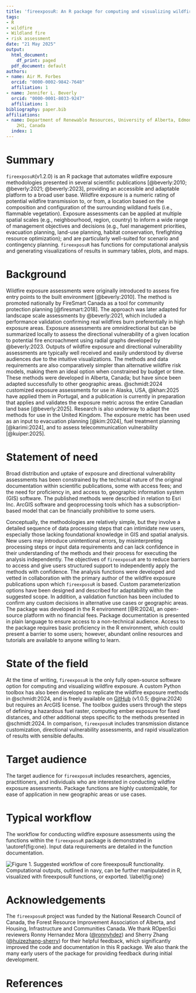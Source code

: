```yaml
---
title: 'fireexposuR: An R package for computing and visualizing wildfire exposure'
tags:
- R
- wildfire
- Wildland fire
- risk assessment
date: "21 May 2025"
output:
  html_document:
    df_print: paged
  pdf_document: default
authors:
- name: Air M. Forbes
  orcid: "0000-0002-9842-7648"
  affiliation: 1
- name: Jennifer L. Beverly
  orcid: "0000-0001-8033-9247"
  affiliation: 1
bibliography: paper.bib
affiliations:
- name: Department of Renewable Resources, University of Alberta, Edmonton, AB T6G
    2H1, Canada
  index: 1
---
```


# Summary

`fireexposuR`(v1.2.0) is an R package that automates wildfire exposure 
methodologies presented in several scientific publications 
[@beverly:2010; @beverly:2021; @beverly:2023], providing an accessible and 
adaptable platform to a broad user base. Wildfire exposure is a numeric rating 
of potential wildfire transmission to, or from, a location based on the 
composition and configuration of the surrounding wildland fuels (i.e., 
flammable vegetation). Exposure assessments can be applied at multiple spatial 
scales (e.g., neighbourhood, region, country) to inform a wide range of 
management objectives and decisions (e.g., fuel management priorities, 
evacuation planning, land-use planning, habitat conservation, firefighting 
resource optimization); and are particularly well-suited for scenario and 
contingency planning. `fireexposuR` has functions for computational analysis 
and generating visualizations of results in summary tables, plots, and maps. 

# Background

Wildfire exposure assessments were originally introduced to assess fire entry 
points to the built environment [@beverly:2010]. The method is promoted 
nationally by FireSmart Canada as a tool for community protection planning 
[@firesmart:2018]. The approach was later adapted for landscape scale 
assessments by @beverly:2021, which included a performance validation 
confirming real wildfires burn preferentially in high exposure areas. Exposure 
assessments are omnidirectional but can be summarized locally to assess the 
directional vulnerability of a given location to potential fire encroachment 
using radial graphs developed by @beverly:2023. Outputs of wildfire exposure 
and directional vulnerability assessments are typically well received and 
easily understood by diverse audiences due to the intuitive visualizations. The 
methods and data requirements are also comparatively simpler than alternative 
wildfire risk models, making them an ideal option when constrained by budget 
or time. These methods were developed in Alberta, Canada; but have since been 
adapted successfully to other geographic areas. @schmidt:2024 customized 
exposure assessments for use in Alaska, USA, @khan:2025 have applied them in 
Portugal, and a publication is currently in preparation that applies and 
validates the exposure metric across the entire Canadian land base 
[@beverly:2025]. Research is also underway to adapt the methods for use in the 
United Kingdom. The exposure metric has been used as an input to evacuation 
planning [@kim:2024], fuel treatment planning [@karimi:2024], and to assess 
telecommunication vulnerability [@kuiper:2025].

# Statement of need

Broad distribution and uptake of exposure and directional vulnerability 
assessments has been constrained by the technical nature of the original 
documentation within scientific publications, some with access fees; and the 
need for proficiency in, and access to, geographic information system (GIS) 
software. The published methods were described in relation to Esri Inc. ArcGIS 
software and geoprocessing tools which has a subscription-based model 
that can be financially prohibitive to some users. 

Conceptually, the methodologies are relatively simple, but they involve a 
detailed sequence of data processing steps that can intimidate new users, 
especially those lacking foundational knowledge in GIS and spatial analysis. 
New users may introduce unintentional errors, by misinterpreting processing 
steps or input data requirements and can lack confidence in their understanding 
of the methods and their process for executing the analysis independently. 
The objectives of `fireexposuR` are to reduce barriers to access and give users 
structured support to independently apply the methods with confidence. The 
analysis functions were developed and vetted in collaboration with the primary 
author of the wildfire exposure publications upon which `fireexposuR` is based. 
Custom parameterization options have been designed and described for 
adaptability within the suggested scope. In addition, a validation function has 
been included to confirm any custom decisions in alternative use cases or 
geographic areas. The package was developed in the R environment [@R:2024], 
an open-source platform with no financial fees. Package documentation is 
presented in plain language to ensure access to a non-technical audience. 
Access to the package requires basic proficiency in the R environment, which 
could present a barrier to some users; however, abundant online resources and 
tutorials are available to anyone willing to learn. 

# State of the field

At the time of writing, `fireexposuR` is the only fully open-source software 
option for computing and visualizing wildfire exposure. A custom Python toolbox
has also been developed to replicate the wildfire exposure methods in 
@schmidt:2024, and is freely available on 
[GitHub](https://github.com/gina-alaska/wildfire-exposure-toolbox?tab=readme-ov-file#readme) 
(v1.0.5; @gina:2024) but requires an ArcGIS license. The toolbox guides users 
through the steps of defining a hazardous fuel raster, computing ember exposure 
for fixed distances, and other additional steps specific to the methods 
presented in @schmidt:2024. In comparison, `fireexposuR` includes 
transmission distance customization, directional vulnerability assessments, and 
rapid visualization of results with sensible defaults.

# Target audience

The target audience for `fireexposuR` includes researchers, agencies, 
practitioners, and individuals who are interested in conducting wildfire 
exposure assessments. Package functions are highly customizable, for ease of 
application in new geographic areas or use cases.  


# Typical workflow

The workflow for conducting wildfire exposure assessments using the functions 
within the `fireexposuR` package is demonstrated in \autoref{fig:one}. Input 
data requirements are detailed in the function documentation. 

![Figure 1. Suggested workflow of core `fireexposuR` functionality. 
Computational outputs, outlined in navy, can be further manipulated in R, 
visualized with `fireexposuR` functions, or 
exported. \label{fig:one}](flowchart.png)

# Acknowledgements

The `fireexposuR` project was funded by the National Research Council of Canada,
the Forest Resource Improvement Association of Alberta, and Housing, 
Infrastructure and Communities Canada. We thank ROpenSci reviewers Ronny 
Hernandez Mora ([\@ronnyhdez](https://github.com/ronnyhdez)) and Sherry Zhang 
([\@huizezhang-sherry](https://github.com/huizezhang-sherry)) for their 
helpful feedback, which significantly improved the code and documentation in 
this R package. We also thank the many early users of the package for providing 
feedback during initial development. 

# References
